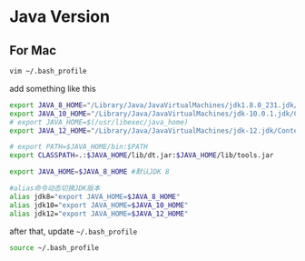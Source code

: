 # Java Version

## For Mac

```bash
vim ~/.bash_profile
```
add something like this
```bash
export JAVA_8_HOME="/Library/Java/JavaVirtualMachines/jdk1.8.0_231.jdk/Contents/Home"
export JAVA_10_HOME="/Library/Java/JavaVirtualMachines/jdk-10.0.1.jdk/Contents/Home"
# export JAVA_HOME=$(/usr/libexec/java_home)
export JAVA_12_HOME="/Library/Java/JavaVirtualMachines/jdk-12.jdk/Contents/Home"

# export PATH=$JAVA_HOME/bin:$PATH
export CLASSPATH=.:$JAVA_HOME/lib/dt.jar:$JAVA_HOME/lib/tools.jar

export JAVA_HOME=$JAVA_8_HOME #默认JDK 8

#alias命令动态切换JDK版本
alias jdk8="export JAVA_HOME=$JAVA_8_HOME"
alias jdk10="export JAVA_HOME=$JAVA_10_HOME"
alias jdk12="export JAVA_HOME=$JAVA_12_HOME"
```
after that, update `~/.bash_profile`

```bash
source ~/.bash_profile
```
